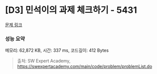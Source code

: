 # [D3] 민석이의 과제 체크하기 - 5431 

[문제 링크](https://swexpertacademy.com/main/code/problem/problemDetail.do?contestProbId=AWVl3rWKDBYDFAXm) 

### 성능 요약

메모리: 62,872 KB, 시간: 337 ms, 코드길이: 412 Bytes



> 출처: SW Expert Academy, https://swexpertacademy.com/main/code/problem/problemList.do